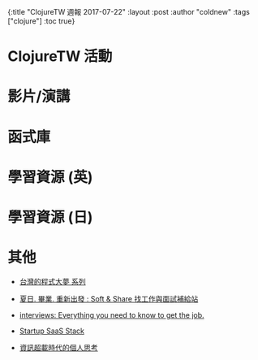 {:title "ClojureTW 週報 2017-07-22"
:layout :post
:author "coldnew"
:tags  ["clojure"]
:toc true}

# ClojureTW 活動

# 影片/演講

# 函式庫


# 學習資源 (英)

# 學習資源 (日)


# 其他

* [台灣的程式大夢 系列](https://kaif.io/z/compiling/debates/y2OMuBtwRN)

* [夏日. 畢業. 重新出發 : Soft & Share 找工作與面試補給站](https://softnshare.wordpress.com/2017/07/17/graduate-job-search-interview/)

* [interviews: Everything you need to know to get the job.](https://github.com/kdn251/interviews)

* [Startup SaaS Stack](https://medium.com/blissfully/startup-saas-stack-4aa9a17b9afc)

* [資訊超載時代的個人思考](https://medium.com/slidea-tw/%E8%B3%87%E8%A8%8A%E8%B6%85%E8%BC%89%E6%99%82%E4%BB%A3%E7%9A%84%E5%80%8B%E4%BA%BA%E6%80%9D%E8%80%83-1c3eb39c2e29)